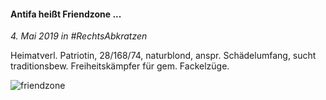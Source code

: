 #### Antifa heißt Friendzone ...

_4. Mai 2019 in #RechtsAbkratzen_

Heimatverl. Patriotin, 28/168/74, naturblond, anspr. Schädelumfang, sucht traditionsbew. Freiheitskämpfer für gem. Fackelzüge.

![friendzone](https://rtrkrt.4lima.de/rechtsabkratzen/rechtsabkratzen_friendzone.jpg)
